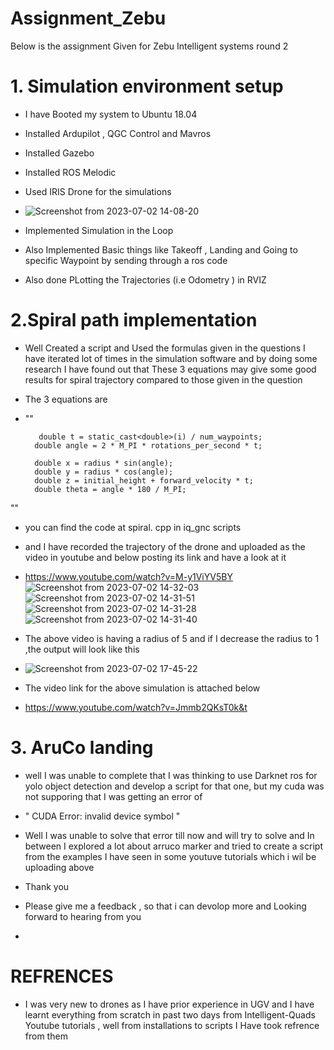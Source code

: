 # Assignment_Zebu
Below is the assignment Given for Zebu Intelligent systems round 2 

# 1. Simulation environment setup
- I have Booted my system to Ubuntu 18.04 
- Installed Ardupilot , QGC Control and Mavros
- Installed Gazebo 
- Installed ROS Melodic 
- Used IRIS Drone for the simulations 
- ![Screenshot from 2023-07-02 14-08-20](https://github.com/SampathGanesh01/Assignment_Zebu/assets/84275114/d69cff4b-28fe-4fbb-a2bc-79345d61e8c2)

- Implemented Simulation in the Loop
- Also Implemented Basic things like Takeoff , Landing and Going to specific Waypoint by sending through a ros code 
- Also done PLotting the Trajectories (i.e Odometry ) in RVIZ

# 2.Spiral path implementation

- Well Created a script and Used the formulas given in the questions I have iterated lot of times in the simulation software and by doing some research I have found out that These 3 equations may give some good results for spiral trajectory compared to those given in the question
- The 3 equations are
- ""
  
 		 double t = static_cast<double>(i) / num_waypoints;
		double angle = 2 * M_PI * rotations_per_second * t;

		double x = radius * sin(angle);
		double y = radius * cos(angle);
		double z = initial_height + forward_velocity * t;
		double theta = angle * 180 / M_PI;
"" 
- you can find the code at spiral. cpp in iq_gnc scripts 
- and I have recorded the trajectory of the drone and uploaded as the video in youtube and below posting its link and have a look at it
- https://www.youtube.com/watch?v=M-y1ViYV5BY
![Screenshot from 2023-07-02 14-32-03](https://github.com/SampathGanesh01/Assignment_Zebu/assets/84275114/f22b95a2-9474-4054-a87a-ca84a5b0c95b)
![Screenshot from 2023-07-02 14-31-51](https://github.com/SampathGanesh01/Assignment_Zebu/assets/84275114/0a5089f9-ed8e-4215-aa90-9557fabeccf9)
![Screenshot from 2023-07-02 14-31-28](https://github.com/SampathGanesh01/Assignment_Zebu/assets/84275114/879fde98-081c-4241-a01a-6bd081ca4e96)
![Screenshot from 2023-07-02 14-31-40](https://github.com/SampathGanesh01/Assignment_Zebu/assets/84275114/c48643e7-dbc7-4c76-b47b-ee5b69c88ec6)
- The above video is having a radius of 5 and if I decrease the radius to 1 ,the output will look like this
- ![Screenshot from 2023-07-02 17-45-22](https://github.com/SampathGanesh01/Assignment_Zebu/assets/84275114/86d2f05f-f10f-4176-9221-673a9833b9be)

- The video link for the above simulation is attached below
- https://www.youtube.com/watch?v=Jmmb2QKsT0k&t
  

# 3. AruCo landing 
- well I was unable to complete that I was thinking to use Darknet ros for yolo object detection and develop a script for that one,  but my cuda was not supporing that I was getting an error of
- " CUDA Error: invalid device symbol "
- Well I was unable to solve that error till now and will try to solve and In between I explored a lot about arruco marker and tried to create a script from the examples I have seen in some youtuve tutorials which i wil be uploading above

- Thank you
- Please give me  a feedback , so that i can devolop more and Looking forward to hearing from you
- 
# REFRENCES
- I was very new to drones as I have prior experience in UGV and I have learnt everything from scratch in past two days from Intelligent-Quads  Youtube tutorials , well from installations to scripts I Have took refrence from them 
